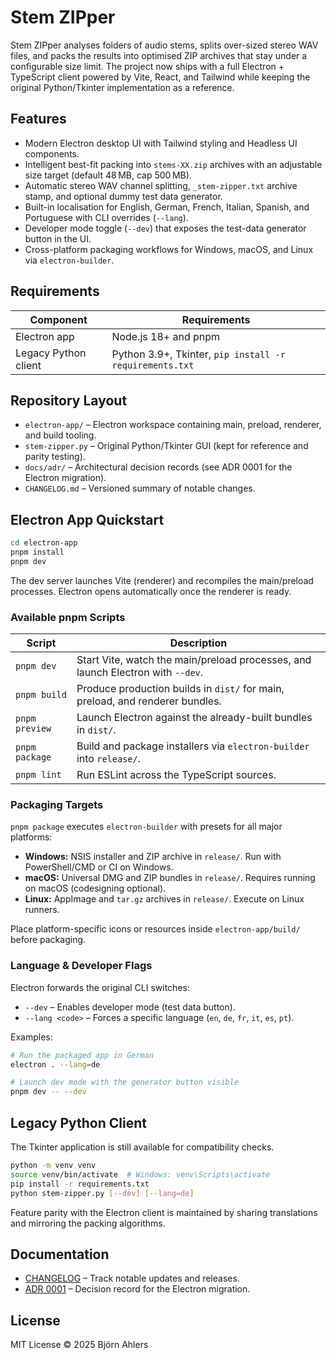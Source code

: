 # Stem ZIPper

Stem ZIPper analyses folders of audio stems, splits over-sized stereo WAV files, and packs the results into optimised ZIP archives that stay under a configurable size limit. The project now ships with a full Electron + TypeScript client powered by Vite, React, and Tailwind while keeping the original Python/Tkinter implementation as a reference.

## Features

- Modern Electron desktop UI with Tailwind styling and Headless UI components.
- Intelligent best-fit packing into `stems-XX.zip` archives with an adjustable size target (default 48 MB, cap 500 MB).
- Automatic stereo WAV channel splitting, `_stem-zipper.txt` archive stamp, and optional dummy test data generator.
- Built-in localisation for English, German, French, Italian, Spanish, and Portuguese with CLI overrides (`--lang`).
- Developer mode toggle (`--dev`) that exposes the test-data generator button in the UI.
- Cross-platform packaging workflows for Windows, macOS, and Linux via `electron-builder`.

## Requirements

| Component | Requirements |
|-----------|--------------|
| Electron app | Node.js 18+ and pnpm |
| Legacy Python client | Python 3.9+, Tkinter, `pip install -r requirements.txt` |

## Repository Layout

- `electron-app/` – Electron workspace containing main, preload, renderer, and build tooling.
- `stem-zipper.py` – Original Python/Tkinter GUI (kept for reference and parity testing).
- `docs/adr/` – Architectural decision records (see ADR 0001 for the Electron migration).
- `CHANGELOG.md` – Versioned summary of notable changes.

## Electron App Quickstart

```bash
cd electron-app
pnpm install
pnpm dev
```

The dev server launches Vite (renderer) and recompiles the main/preload processes. Electron opens automatically once the renderer is ready.

### Available pnpm Scripts

| Script | Description |
|--------|-------------|
| `pnpm dev` | Start Vite, watch the main/preload processes, and launch Electron with `--dev`. |
| `pnpm build` | Produce production builds in `dist/` for main, preload, and renderer bundles. |
| `pnpm preview` | Launch Electron against the already-built bundles in `dist/`. |
| `pnpm package` | Build and package installers via `electron-builder` into `release/`. |
| `pnpm lint` | Run ESLint across the TypeScript sources. |

### Packaging Targets

`pnpm package` executes `electron-builder` with presets for all major platforms:

- **Windows:** NSIS installer and ZIP archive in `release/`. Run with PowerShell/CMD or CI on Windows.
- **macOS:** Universal DMG and ZIP bundles in `release/`. Requires running on macOS (codesigning optional).
- **Linux:** AppImage and `tar.gz` archives in `release/`. Execute on Linux runners.

Place platform-specific icons or resources inside `electron-app/build/` before packaging.

### Language & Developer Flags

Electron forwards the original CLI switches:

- `--dev` – Enables developer mode (test data button).
- `--lang <code>` – Forces a specific language (`en`, `de`, `fr`, `it`, `es`, `pt`).

Examples:

```bash
# Run the packaged app in German
electron . --lang=de

# Launch dev mode with the generator button visible
pnpm dev -- --dev
```

## Legacy Python Client

The Tkinter application is still available for compatibility checks.

```bash
python -m venv venv
source venv/bin/activate  # Windows: venv\Scripts\activate
pip install -r requirements.txt
python stem-zipper.py [--dev] [--lang=de]
```

Feature parity with the Electron client is maintained by sharing translations and mirroring the packing algorithms.

## Documentation

- [CHANGELOG](CHANGELOG.md) – Track notable updates and releases.
- [ADR 0001](docs/adr/0001-electron-migration.md) – Decision record for the Electron migration.

## License

MIT License © 2025 Björn Ahlers
